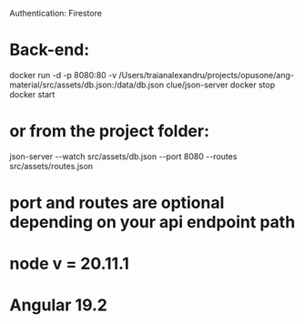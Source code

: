 Authentication: Firestore

# Back-end:
docker run -d -p 8080:80 -v /Users/traianalexandru/projects/opusone/ang-material/src/assets/db.json:/data/db.json clue/json-server
docker stop <container-hash>
docker start <container-hash>

# or from the project folder:
json-server --watch src/assets/db.json --port 8080 --routes src/assets/routes.json
# port and routes are optional depending on your api endpoint path

# node v = 20.11.1
# Angular 19.2
